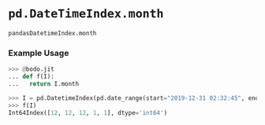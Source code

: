 # `pd.DateTimeIndex.month`

`pandasDatetimeIndex.month`

### Example Usage

```py
>>> @bodo.jit
... def f(I):
...   return I.month

>>> I = pd.DatetimeIndex(pd.date_range(start="2019-12-31 02:32:45", end="2020-01-01 19:12:05", periods=5))
>>> f(I)
Int64Index([12, 12, 12, 1, 1], dtype='int64')
```

